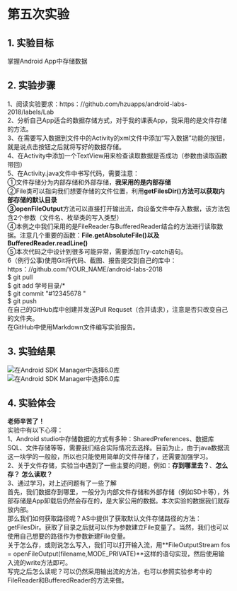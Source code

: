 ﻿# 第五次实验 

## 1. 实验目标  
掌握Android App中存储数据  
 
## 2. 实验步骤  
1、阅读实验要求：https：//github.com/hzuapps/android-labs-2018/labels/Lab  
2、分析自己App适合的数据存储方式，对于我的课表App，我采用的是文件存储的方法。       
3、在需要写入数据到文件中的Activity的xml文件中添加“写入数据”功能的按钮，就是说点击按钮之后就将写好的数据存储。           
4、在Activity中添加一个TextView用来检查读取数据是否成功（参数由读取函数带回）  
5、在Activity.java文件中书写代码，需要注意：  
①文件存储分为内部存储和外部存储，**我采用的是内部存储**  
②File类可以指向我们想要存储的文件位置，利用**getFilesDir()**方法可以获取内部存储的默认目录  
③**openFileOutput**方法可以直接打开输出流，向设备文件中存入数据，该方法包含2个参数（文件名、枚举类的写入类型）  
④本例之中我们采用的是FileReader与BufferedReader结合的方法进行读取数据。注意几个重要的函数：**File.getAbsoluteFile()**以及**BufferedReader.readLine()**  
⑤本次代码之中设计到很多可能异常，需要添加Try-catch语句。            
6（例行公事)使用Git将代码、截图、报告提交到自己的库中：https：//github.com/YOUR_NAME/android-labs-2018    
$ git pull  
$ git add 学号目录/*  
$ git commit "#12345678 "  
$ git push  
在自己的GitHub库中创建并发送Pull Requset（合并请求），注意是否只改变自己的文件夹。    
在GitHub中使用Markdown文件编写实验报告。


## 3. 实验结果  

![在Android SDK Manager中选择6.0库](https://raw.githubusercontent.com/DcXuhm/android-labs-2018/master/soft1614080902337/实验5截图/实验五1.png "配置教育网下载代理")    
![在Android SDK Manager中选择6.0库](https://raw.githubusercontent.com/DcXuhm/android-labs-2018/master/soft1614080902337/实验5截图/实验五2.png "配置教育网下载代理")  

  
 

## 4. 实验体会  

**老师辛苦了！**    
实验中有以下心得：      
1、Android studio中存储数据的方式有多种：SharedPreferences、数据库SQL、文件存储等等，需要我们结合实际情况去选择。目前为止，由于java数据流这一块学的一般般，所以也只能使用简单的文件存储了，还需要加强学习。      
2、关于文件存储，实验当中遇到了一些主要的问题，例如：**存到哪里去？**、**怎么存？** **怎么读取？**  
3、通过学习，对上述问题有了一些了解      
    首先，我们数据存到哪里，一般分为内部文件存储和外部存储（例如SD卡等），外部存储是App卸载后仍然会存在的，是大家公用的数据。本次实验的数据我们就存放内部。  
    那么我们如何获取路径呢？AS中提供了获取默认文件存储路径的方法：getFilesDir。获取了目录之后就可以作为参数建立File变量了。当然，我们也可以使用自己想要的路径作为参数新建File变量。  
    关于怎么存，或则说怎么写入，我们可以打开输入流，用**FileOutputStream fos = openFileOutput(filename,MODE_PRIVATE)**这样的语句实现，然后使用输入流的write方法即可。  
    写完之后怎么读呢？可以仍然采用输出流的方法，也可以参照实验参考中的FileReader和BufferedReader的方法来做。  